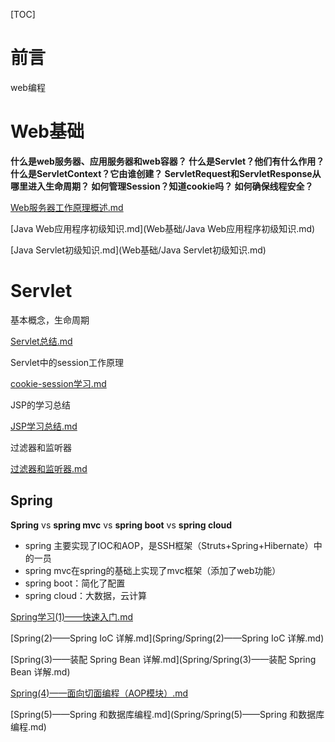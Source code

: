 [TOC]

# 前言

web编程

# Web基础

**什么是web服务器、应用服务器和web容器？ 什么是Servlet？他们有什么作用？ 什么是ServletContext？它由谁创建？ ServletRequest和ServletResponse从哪里进入生命周期？ 如何管理Session？知道cookie吗？ 如何确保线程安全？**

 [Web服务器工作原理概述.md](Web基础/Web服务器工作原理概述.md) 

 [Java Web应用程序初级知识.md](Web基础/Java Web应用程序初级知识.md)  

[Java Servlet初级知识.md](Web基础/Java Servlet初级知识.md) 



# Servlet

基本概念，生命周期

 [Servlet总结.md](Servlet/Servlet总结.md) 

Servlet中的session工作原理

 [cookie-session学习.md](Servlet/cookie-session学习.md) 

JSP的学习总结

 [JSP学习总结.md](Servlet/JSP学习总结.md) 

过滤器和监听器

 [过滤器和监听器.md](Servlet/过滤器和监听器.md) 



## Spring

**Spring** vs **spring mvc** vs **spring boot** vs **spring cloud**

- spring 主要实现了IOC和AOP，是SSH框架（Struts+Spring+Hibernate）中的一员
- spring mvc在spring的基础上实现了mvc框架（添加了web功能）
- spring boot：简化了配置
- spring cloud：大数据，云计算

 [Spring学习(1)——快速入门.md](Spring/Spring学习(1)——快速入门.md) 

 [Spring(2)——Spring IoC 详解.md](Spring/Spring(2)——Spring IoC 详解.md) 

 [Spring(3)——装配 Spring Bean 详解.md](Spring/Spring(3)——装配 Spring Bean 详解.md) 

 [Spring(4)——面向切面编程（AOP模块）.md](Spring/Spring(4)——面向切面编程（AOP模块）.md) 

 [Spring(5)——Spring 和数据库编程.md](Spring/Spring(5)——Spring 和数据库编程.md) 













